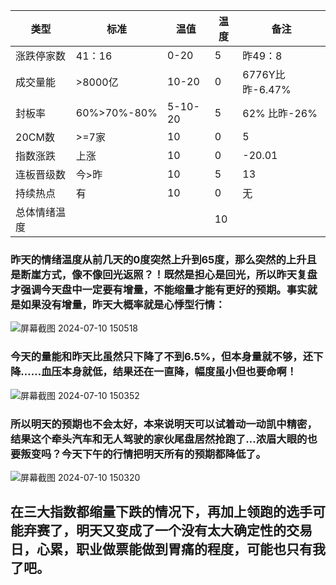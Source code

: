 | 类型             | 标准          | 温值             | 温度   |  备注 |
|--------------|------------|--------------|--------|------ |
| 涨跌停家数   |    41：16    |0-20              |   5    |     昨49：8      |
| 成交量能      | >8000亿   | 10-20           |    0     |6776Y比昨-6.47%|
| 封板率          |60%>70%-80%|5-10-20   |    5     |62%  比昨-26%             |
| 20CM数       |     >=7家    |   10             |     0    |         5              |
| 指数涨跌      |  上涨          |  10               |     0    |         -20.01                  |
| 连板晋级数   |  今>昨       |  10               |     5    |        13        |
| 持续热点       |   有           |   10              |      0   |       无          |
| 总体情绪温度 |                 |                    |     10   |

### 昨天的情绪温度从前几天的0度突然上升到65度，那么突然的上升且是断崖方式，像不像回光返照？！既然是担心是回光，所以昨天复盘才强调今天盘中一定要有增量，不能缩量才能有更好的预期。事实就是如果没有增量，昨天大概率就是心悸型行情：
![屏幕截图 2024-07-10 150518](https://github.com/kklee888/blog/assets/141330778/18bf521b-7ba6-48cd-a6ca-e96af4cfcba5)
### 今天的量能和昨天比虽然只下降了不到6.5%，但本身量就不够，还下降……血压本身就低，结果还在一直降，幅度虽小但也要命啊！
![屏幕截图 2024-07-10 150352](https://github.com/kklee888/blog/assets/141330778/e9ac0ce9-e9cf-468a-ac52-7baed8707a7f)
### 所以明天的预期也不会太好，本来说明天可以试着动一动凯中精密，结果这个牵头汽车和无人驾驶的家伙尾盘居然抢跑了…浓眉大眼的也要叛变吗？今天下午的行情把明天所有的预期都降低了。
![屏幕截图 2024-07-10 150320](https://github.com/kklee888/blog/assets/141330778/c5b250a6-0049-4030-a813-8406dd3a6a09)

## 在三大指数都缩量下跌的情况下，再加上领跑的选手可能弃赛了，明天又变成了一个没有太大确定性的交易日，心累，职业做票能做到胃痛的程度，可能也只有我了吧。